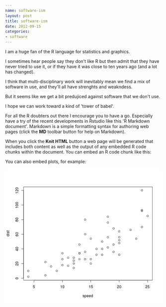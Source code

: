 ```yaml
--- 
name: software-ism
layout: post
title: software-ism
date: 2012-09-15
categories: 
- software
---
```


I am a huge fan of the R language for statistics and graphics.

I sometimes hear people say they don't like R but then admit that they have never tried to use it, or if they have it was close to ten years ago (and a lot has changed).

I think that multi-disciplinary work will inevitably mean we find a mix of software in use, and they'll all have strenghts and weakndess.

But it seems like we get a bit predujiced against software that we don't use.

I hope we can work toward a kind of 'tower of babel'.

For all the R doubters out there I encourage you to have a go.  Especially have a try of the recent developments in Rstudio like this 'R Markdown document'. Markdown is a simple formatting syntax for authoring web pages (click the **MD** toolbar button for help on Markdown).

When you click the **Knit HTML** button a web page will be generated that includes both content as well as the output of any embedded R code chunks within the document. You can embed an R code chunk like this:





You can also embed plots, for example:




![plot of chunk unnamed-chunk-2](/images/unnamed-chunk-2.png)




